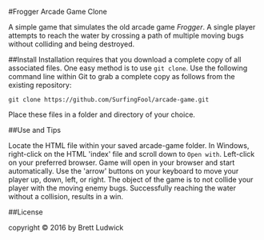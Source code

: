 #Frogger Arcade Game Clone


A simple game that simulates the old arcade game _Frogger_. A single player attempts to reach the water by crossing a path of 
multiple moving bugs without colliding and being destroyed.



##Install
Installation requires that you download a complete copy of all associated files.  One easy method is to use ```git clone```.  Use the following command line within Git to grab a complete copy as follows from the existing repository:



```git clone https://github.com/SurfingFool/arcade-game.git```



Place these files in a folder and directory of your choice.



##Use and Tips


Locate the HTML file within your saved arcade-game folder. In Windows, right-click on the HTML 'index' file and scroll down to ```Open with```.  Left-click on your preferred browser.  Game will open in your browser and start automatically.  Use the 'arrow' buttons on your
keyboard to move your player up, down, left, or right.  The object of the game is to not collide your player with the moving
enemy bugs.  Successfully reaching the water without a collision, results in a win.



##License


copyright &copy; 2016 by Brett Ludwick

